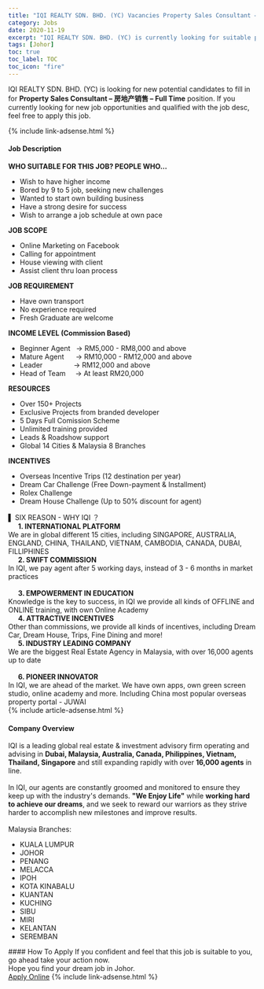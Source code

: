 ```yaml
---
title: "IQI REALTY SDN. BHD. (YC) Vacancies Property Sales Consultant – 房地产销售 – Full Time" 
category: Jobs 
date: 2020-11-19 
excerpt: "IQI REALTY SDN. BHD. (YC) is currently looking for suitable person to fill in the Property Sales Consultant – 房地产销售 – Full Time which positioned at Johor" 
tags: [Johor] 
toc: true 
toc_label: TOC 
toc_icon: "fire" 
--- 
```


<p>IQI REALTY SDN. BHD. (YC) is looking for new potential candidates to fill in for <b>Property Sales Consultant – 房地产销售 – Full Time</b> position. If you currently looking for new job opportunities and qualified with the job desc, feel free to apply this job.
</p>{% include link-adsense.html %} 
<div><div><div><h4>Job Description</h4></div></div><div><div><span><div><div><strong>WHO SUITABLE FOR THIS JOB? PEOPLE WHO...</strong></div><ul><li>Wish to have higher income</li><li>Bored by 9 to 5 job, seeking new challenges</li><li>Wanted to start own building business</li><li>Have a strong desire for success</li><li>Wish to arrange a job schedule at own pace</li></ul><div><strong>JOB SCOPE</strong></div><ul><li>Online Marketing on Facebook</li><li>Calling for appointment</li><li>House viewing with client</li><li>Assist client thru loan process</li></ul><div><strong>JOB REQUIREMENT</strong></div><ul><li>Have own transport</li><li>No experience required</li><li>Fresh Graduate are welcome</li></ul><div><strong>INCOME LEVEL (Commission Based)</strong></div><ul><li>Beginner Agent&#160; &#160;&#8594; RM5,000 - RM8,000 and above</li><li>Mature Agent&#160; &#160; &#160; &#8594; RM10,000 - RM12,000 and above</li><li>Leader&#160; &#160; &#160; &#160; &#160; &#160; &#160; &#160; &#8594; RM12,000 and above</li><li>Head of Team&#160; &#160; &#160;&#8594; At least RM20,000</li></ul><div><div><strong>RESOURCES</strong></div><ul><li>Over 150+ Projects</li><li>Exclusive Projects from branded developer</li><li>5 Days Full Comission Scheme</li><li>Unlimited training provided</li><li>Leads &amp; Roadshow support</li><li>Global 14 Cities &amp; Malaysia 8 Branches</li></ul></div><div><strong>INCENTIVES</strong></div><ul><li>Overseas Incentive Trips (12 destination per year)</li><li>Dream Car Challenge (Free Down-payment &amp; Installment)</li><li>Rolex Challenge</li><li>Dream House Challenge (Up to 50% discount for agent)</li></ul><div>&#9612;&#160;SIX REASON - WHY IQI &#65311;</div><div><strong>&#160; &#160; &#160; 1. INTERNATIONAL PLATFORM</strong></div><div>We are in global different 15 cities, including SINGAPORE, AUSTRALIA, ENGLAND, CHINA, THAILAND, VIETNAM, CAMBODIA, CANADA, DUBAI, FILLIPHINES</div><div><strong>&#160; &#160; &#160;&#160;2. SWIFT COMMISSION</strong></div><div>In IQI, we pay agent after 5 working days, instead of 3 - 6 months in market practices<br>&#160;</div><div><strong>&#160; &#160; &#160;&#160;3. EMPOWERMENT IN EDUCATION</strong></div><div>Knowledge is the key to success, in IQI we provide all kinds of OFFLINE and ONLINE training, with own Online Academy</div><div><strong>&#160; &#160; &#160;&#160;4. ATTRACTIVE INCENTIVES</strong></div><div>Other than commissions, we provide all kinds of&#160;incentives, including&#160;Dream Car, Dream House, Trips, Fine Dining and more!</div><div><strong>&#160; &#160; &#160;&#160;5. INDUSTRY LEADING COMPANY</strong></div><div>We are the biggest Real Estate Agency in Malaysia, with over 16,000 agents up to date<br>&#160;</div><div><strong>&#160; &#160; &#160;&#160;6. PIONEER INNOVATOR</strong></div><div>In IQI, we are ahead of the market. We have own apps, own green screen studio, online academy and more. Including China most popular overseas property portal - JUWAI</div></div></span></div></div></div> 
{% include article-adsense.html %} 
<div><div><div><h4>Company Overview</h4></div></div><div><div><span><div><div>IQI is a leading global real estate &amp; investment advisory firm operating and advising in <strong>Dubai, Malaysia, Australia, Canada, Philippines, Vietnam, Thailand, Singapore</strong> and still expanding rapidly with over <strong>16,000 agents</strong> in line.<br>
<br>
In IQI, our agents are constantly groomed and monitored to ensure they keep up with the industry's demands. <strong>"We Enjoy Life"</strong> while <strong>working hard to achieve our dreams</strong>, and we seek to reward our warriors as they strive harder to accomplish new milestones and improve results.<br>
<br>
Malaysia Branches:</div>
<ul>
<li>KUALA LUMPUR</li>
<li>J&#1054;HOR</li>
<li>PENANG</li>
<li>MELACCA</li>
<li>IPOH</li>
<li>KOTA KINABALU</li>
<li>KUANTAN</li>
<li>KUCHING</li>
<li>SIBU</li>
<li>MIRI</li>
<li>KELANTAN</li>
<li>SEREMBAN</li>
</ul></div></span></div></div></div> 
#### How To Apply 
If you confident and feel that this job is suitable to you, go ahead take your action now. <br/> 
Hope you find your dream job in Johor. <br/> 
<a href="https://www.jobstreet.com.my/en/job/property-sales-consultant-房地产销售-full-time-4416299?jobId=jobstreet-my-job-4416299&sectionRank=13&token=0~5c78bd40-a3ad-4a05-90d9-54ba6c2e3f9c&fr=SRP%20View%20In%20New%20Ta" class="btn btn--info" target="_blank" rel="nofollow noopenner">Apply Online</a> 
{% include link-adsense.html %} 